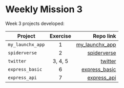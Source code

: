 # Weekly Mission 3

Week 3 projects developed:

| Project | Exercise | Repo link |
| ------------- |:-------------:| -----:|
|`my_launchx_app`|1|[my_launchx_app](https://github.com/unciafidelis/my_launchx_app)|
|`spiderverse`|2|[spiderverse](https://github.com/unciafidelis/spiderverse)|
|`twitter`|3, 4, 5|[twitter](https://github.com/unciafidelis/twitter)|
|`express_basic`|6|[express_basic](https://github.com/unciafidelis/express_basic)|
|`express_api`|7|[express_api](https://github.com/unciafidelis/express_api)|
